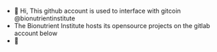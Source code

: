 - 👋 Hi, This github account is used to interface with gitcoin @bionutrientinstitute
- The Bionutrient Institute hosts its opensource projects on the gitlab account below
- 🌱

<!---
bionutrientinstitute/bionutrientinstitute is a ✨ special ✨ repository because its `README.md` (this file) appears on your GitHub profile.
You can click the Preview link to take a look at your changes.
--->
